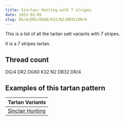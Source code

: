 ```yaml
---
title: Sinclair Hunting with 7 stripes
date: 2023-02-05
slug: DG/4/DR2/DG60/K32/N2/DB32/DR/4
---
```

This is a list of all the tartan sett variants with 7 stripes.

It is a 7 stripes tartan.


## Thread count
DG/4 DR2 DG60 K32 N2 DB32 DR/4

## Examples of this tartan pattern

| Tartan Variants |
|---------------|
| [Sinclair Hunting](/variants/dg/4/dr2/dg60/k32/n2/db32/dr/4-db000052-dg11450d-draa0000-k000000-naaaaaa)||
